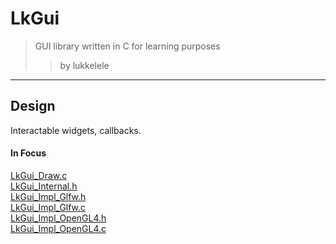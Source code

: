 # LkGui
> GUI library written in C for learning purposes
>> by lukkelele
---

## Design
Interactable widgets, callbacks.


#### In Focus
[LkGui_Draw.c](LkGui/src/LkGui/LkGui_Draw.c)<br>
[LkGui_Internal.h](LkGui/src/LkGui/LkGui_Internal.h)<br>
[LkGui_Impl_Glfw.h](LkGui/src/LkGui/Backends/LkGui_Impl_Glfw.h)<br>
[LkGui_Impl_Glfw.c](LkGui/src/LkGui/Backends/LkGui_Impl_Glfw.c)<br>
[LkGui_Impl_OpenGL4.h](LkGui/src/LkGui/Backends/LkGui_Impl_OpenGL4.h)<br>
[LkGui_Impl_OpenGL4.c](LkGui/src/LkGui/Backends/LkGui_Impl_OpenGL4.c)<br>

